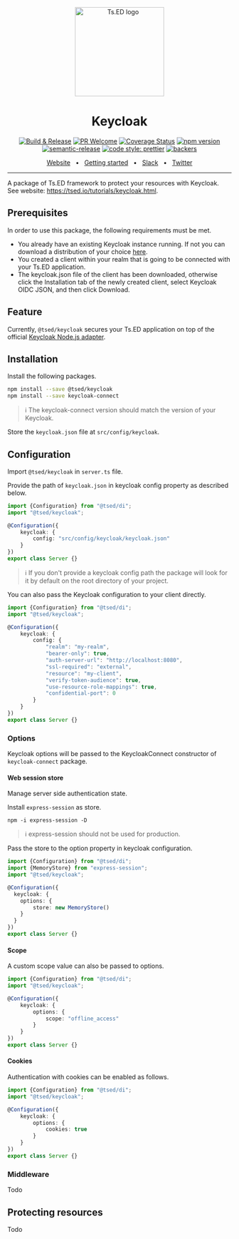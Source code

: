 <p style="text-align: center" align="center">
 <a href="https://tsed.io" target="_blank"><img src="https://tsed.io/tsed-og.png" width="200" alt="Ts.ED logo"/></a>
</p>

<div align="center">

   <h1>Keycloak</h1>

[![Build & Release](https://github.com/tsedio/tsed/workflows/Build%20&%20Release/badge.svg)](https://github.com/tsedio/tsed/actions?query=workflow%3A%22Build+%26+Release%22)
[![PR Welcome](https://img.shields.io/badge/PRs-welcome-brightgreen.svg)](https://github.com/tsedio/tsed/blob/master/CONTRIBUTING.md)
[![Coverage Status](https://coveralls.io/repos/github/tsedio/tsed/badge.svg?branch=production)](https://coveralls.io/github/tsedio/tsed?branch=production)
[![npm version](https://badge.fury.io/js/%40tsed%2Fcommon.svg)](https://badge.fury.io/js/%40tsed%2Fcommon)
[![semantic-release](https://img.shields.io/badge/%20%20%F0%9F%93%A6%F0%9F%9A%80-semantic--release-e10079.svg)](https://github.com/semantic-release/semantic-release)
[![code style: prettier](https://img.shields.io/badge/code_style-prettier-ff69b4.svg?style=flat-square)](https://github.com/prettier/prettier)
[![backers](https://opencollective.com/tsed/tiers/badge.svg)](https://opencollective.com/tsed)

</div>

<div align="center">
  <a href="https://tsed.io/">Website</a>
  <span>&nbsp;&nbsp;•&nbsp;&nbsp;</span>
  <a href="https://tsed.io/getting-started/">Getting started</a>
  <span>&nbsp;&nbsp;•&nbsp;&nbsp;</span>
  <a href="https://api.tsed.io/rest/slack/tsedio/tsed">Slack</a>
  <span>&nbsp;&nbsp;•&nbsp;&nbsp;</span>
  <a href="https://twitter.com/TsED_io">Twitter</a>
</div>

<hr />

A package of Ts.ED framework to protect your resources with Keycloak. See website: https://tsed.io/tutorials/keycloak.html.

## Prerequisites

In order to use this package, the following requirements must be met.

- You already have an existing Keycloak instance running. If not you can download a distribution of your choice [here](https://www.keycloak.org/downloads).
- You created a client within your realm that is going to be connected with your Ts.ED application.
- The keycloak.json file of the client has been downloaded, otherwise click the Installation tab of the newly created client, select Keycloak OIDC JSON, and then click Download.

## Feature

Currently, `@tsed/keycloak` secures your Ts.ED application on top of the official [Keycloak Node.js adapter](https://www.keycloak.org/docs/latest/securing_apps/#_nodejs_adapter).

## Installation

Install the following packages.

```bash
npm install --save @tsed/keycloak
npm install --save keycloak-connect
```

> ℹ️ The keycloak-connect version should match the version of your Keycloak.

Store the `keycloak.json` file at `src/config/keycloak`.

## Configuration

Import `@tsed/keycloak` in `server.ts` file.

Provide the path of `keycloak.json` in keycloak config property as described below.

```typescript
import {Configuration} from "@tsed/di";
import "@tsed/keycloak";

@Configuration({
    keycloak: {
        config: "src/config/keycloak/keycloak.json"
    }
})
export class Server {}
```

> ℹ️ If you don't provide a keycloak config path the package will look for it by default on the root directory of your project.

You can also pass the Keycloak configuration to your client directly.

```typescript
import {Configuration} from "@tsed/di";
import "@tsed/keycloak";

@Configuration({
    keycloak: {
        config: {
            "realm": "my-realm",
            "bearer-only": true,
            "auth-server-url": "http://localhost:8080",
            "ssl-required": "external",
            "resource": "my-client",
            "verify-token-audience": true,
            "use-resource-role-mappings": true,
            "confidential-port": 0
        }
    }
})
export class Server {}
```

### Options

Keycloak options will be passed to the KeycloakConnect constructor of `keycloak-connect` package.

#### Web session store

Manage server side authentication state.

Install `express-session` as store.

```shell
npm -i express-session -D
```

> ℹ️ express-session should not be used for production.

Pass the store to the option property in keycloak configuration.

```typescript
import {Configuration} from "@tsed/di";
import {MemoryStore} from "express-session";
import "@tsed/keycloak";

@Configuration({
  keycloak: {
    options: {
        store: new MemoryStore()
    }
  }
})
export class Server {}
```

#### Scope

A custom scope value can also be passed to options.

```typescript
import {Configuration} from "@tsed/di";
import "@tsed/keycloak";

@Configuration({
    keycloak: {
        options: {
            scope: "offline_access"
        }
    }
})
export class Server {}
```

#### Cookies

Authentication with cookies can be enabled as follows.

```typescript
import {Configuration} from "@tsed/di";
import "@tsed/keycloak";

@Configuration({
    keycloak: {
        options: {
            cookies: true
        }
    }
})
export class Server {}
```

### Middleware

Todo

## Protecting resources

Todo

